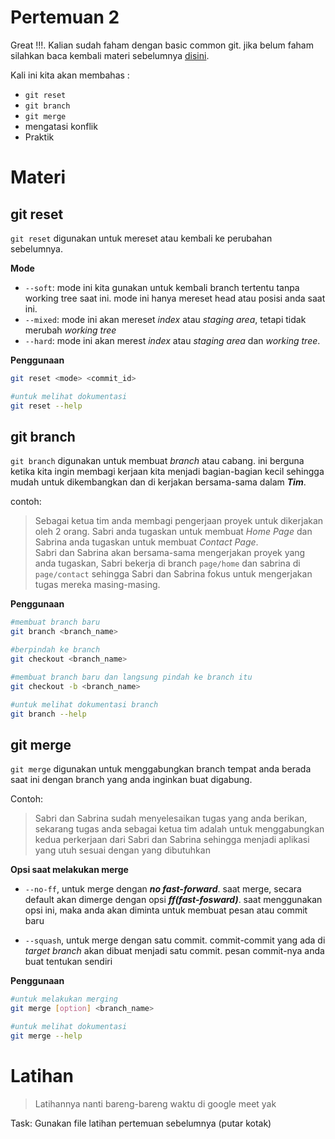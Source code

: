# Pertemuan 2

Great !!!.
Kalian sudah faham dengan basic common git. jika belum faham silahkan baca kembali materi sebelumnya [disini](https://github.com/WAMIKA-Dev/kelas-git/tree/main/1-getting-started).

Kali ini kita akan membahas :
 - `git reset`
 - `git branch`
 - `git merge`
 - mengatasi konflik
 - Praktik

 # Materi

 ## git reset
 
 `git reset` digunakan untuk mereset atau kembali ke perubahan sebelumnya.
 
 **Mode**

 - `--soft`: mode ini kita gunakan untuk kembali branch tertentu tanpa working tree saat ini. mode ini hanya mereset head atau posisi anda saat ini.
 - `--mixed`: mode ini akan mereset *index* atau *staging area*, tetapi tidak merubah *working tree*
 - `--hard`: mode ini akan merest *index* atau *staging area* dan *working tree*.

**Penggunaan**

```bash
git reset <mode> <commit_id>

#untuk melihat dokumentasi
git reset --help
```

 ## git branch

 `git branch` digunakan untuk membuat *branch* atau cabang. ini berguna ketika kita ingin membagi kerjaan kita menjadi bagian-bagian kecil sehingga mudah untuk dikembangkan dan di kerjakan bersama-sama dalam ***Tim***.

 contoh: <br>
 >Sebagai ketua tim anda membagi pengerjaan proyek untuk dikerjakan oleh 2 orang. Sabri anda tugaskan untuk membuat *Home Page* dan Sabrina anda tugaskan untuk membuat *Contact Page*.<br>
 Sabri dan Sabrina akan bersama-sama mengerjakan proyek yang anda tugaskan, Sabri bekerja di branch `page/home` dan sabrina di `page/contact` sehingga Sabri dan Sabrina fokus untuk mengerjakan tugas mereka masing-masing.

**Penggunaan**

```bash
#membuat branch baru
git branch <branch_name>

#berpindah ke branch
git checkout <branch_name>

#membuat branch baru dan langsung pindah ke branch itu
git checkout -b <branch_name>

#untuk melihat dokumentasi branch
git branch --help
```

## git merge

`git merge` digunakan untuk menggabungkan branch tempat anda berada saat ini dengan branch yang anda inginkan buat digabung. 

Contoh:
> Sabri dan Sabrina sudah menyelesaikan tugas yang anda berikan, sekarang tugas anda sebagai ketua tim adalah untuk menggabungkan kedua perkerjaan dari Sabri dan Sabrina sehingga menjadi aplikasi yang utuh sesuai dengan yang dibutuhkan


**Opsi saat melakukan merge**

- `--no-ff`, untuk merge dengan ***no fast-forward***. saat merge, secara default akan dimerge dengan opsi ***ff(fast-fosward)***. saat menggunakan opsi ini, maka anda akan diminta untuk membuat pesan atau commit baru

- `--squash`, untuk merge dengan satu commit. commit-commit yang ada di *target branch* akan dibuat menjadi satu commit. pesan commit-nya anda buat tentukan sendiri

**Penggunaan**

```bash
#untuk melakukan merging
git merge [option] <branch_name>

#untuk melihat dokumentasi
git merge --help
```

# Latihan

> Latihannya nanti bareng-bareng waktu di google meet yak 

Task:
Gunakan file latihan pertemuan sebelumnya (putar kotak)